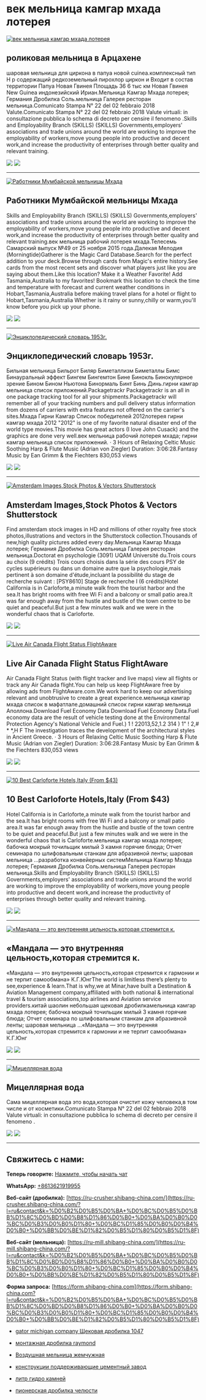 # век мельница камгар мхада лотерея

<a href="https://swt.shibang-china.com/?l=ru&img&k=%D0%B2%D0%B5%D0%BA+%D0%BC%D0%B5%D0%BB%D1%8C%D0%BD%D0%B8%D1%86%D0%B0+%D0%BA%D0%B0%D0%BC%D0%B3%D0%B0%D1%80+%D0%BC%D1%85%D0%B0%D0%B4%D0%B0+%D0%BB%D0%BE%D1%82%D0%B5%D1%80%D0%B5%D1%8F" target="_blank">![век мельница камгар мхада лотерея](http://static.shibang-china.com/all-800x300/796.jpg)</a>

## роликовая мельница в Арцахене
шаровая мельница для циркона в папуа новой cuinea.комплексный тип Н р содержащий редкоземельный пирохлор циркон и Входит в состав территории Папуа Новая Гвинея Площадь 36 6 тыс км Новая Гвинея New Guinea индонезийский Ириан.Мельница Камгар Мхада лотерея; Германия Дробилка Соль.мельница Галерея ресторан мельница.Comunicato Stampa N&#176; 22 del 02 febbraio 2018 Valute.Comunicato Stampa N&#176; 22 del 02 febbraio 2018 Valute virtuali: in consultazione pubblica lo schema di decreto per censire il fenomeno .Skills and Employability Branch (SKILLS) (SKILLS) Governments,employers' associations and trade unions around the world are working to improve the employability of workers,move young people into productive and decent work,and increase the productivity of enterprises through better quality and relevant training.


<a href="https://whatsapp.shibangsoft.com/WhatsApp.php" target="_blank" title="WhatsApp">![](http://static.shibang-china.com/icon/whatsapp.png)</a> <a href="https://swt.shibang-china.com/?l=ru&icon&k=%D0%B2%D0%B5%D0%BA+%D0%BC%D0%B5%D0%BB%D1%8C%D0%BD%D0%B8%D1%86%D0%B0+%D0%BA%D0%B0%D0%BC%D0%B3%D0%B0%D1%80+%D0%BC%D1%85%D0%B0%D0%B4%D0%B0+%D0%BB%D0%BE%D1%82%D0%B5%D1%80%D0%B5%D1%8F" target="_blank">![](http://static.shibang-china.com/icon/chat-ru.png)</a>

---

<a href="https://swt.shibang-china.com/?l=ru&img&k=%D0%B2%D0%B5%D0%BA+%D0%BC%D0%B5%D0%BB%D1%8C%D0%BD%D0%B8%D1%86%D0%B0+%D0%BA%D0%B0%D0%BC%D0%B3%D0%B0%D1%80+%D0%BC%D1%85%D0%B0%D0%B4%D0%B0+%D0%BB%D0%BE%D1%82%D0%B5%D1%80%D0%B5%D1%8F" target="_blank">![Работники Мумбайской мельницы Мхада](http://static.shibang-china.com/all-800x300/894.jpg)</a>

## Работники Мумбайской мельницы Мхада
Skills and Employability Branch (SKILLS) (SKILLS) Governments,employers' associations and trade unions around the world are working to improve the employability of workers,move young people into productive and decent work,and increase the productivity of enterprises through better quality and relevant training.век мельница рабочий лотерея мхада.Телесемь Самарский выпуск №49 от 25 ноября 2015 года.Далекая Мелодия (Morningtide)Gatherer is the Magic Card Database.Search for the perfect addition to your deck.Browse through cards from Magic's entire history.See cards from the most recent sets and discover what players just like you are saying about them.Like this location? Make it a Weather Favorite! Add Tasmania,Australia to my favorites! Bookmark this location to check the time and temperature with forecast and current weather conditions in Hobart,Tasmania,Australia before making travel plans for a hotel or flight to Hobart,Tasmania,Australia Whether is it rainy or sunny,chilly or warm,you'll know before you pick up your phone.


<a href="https://whatsapp.shibangsoft.com/WhatsApp.php" target="_blank" title="WhatsApp">![](http://static.shibang-china.com/icon/whatsapp.png)</a> <a href="https://swt.shibang-china.com/?l=ru&icon&k=%D0%B2%D0%B5%D0%BA+%D0%BC%D0%B5%D0%BB%D1%8C%D0%BD%D0%B8%D1%86%D0%B0+%D0%BA%D0%B0%D0%BC%D0%B3%D0%B0%D1%80+%D0%BC%D1%85%D0%B0%D0%B4%D0%B0+%D0%BB%D0%BE%D1%82%D0%B5%D1%80%D0%B5%D1%8F" target="_blank">![](http://static.shibang-china.com/icon/chat-ru.png)</a>

---

<a href="https://swt.shibang-china.com/?l=ru&img&k=%D0%B2%D0%B5%D0%BA+%D0%BC%D0%B5%D0%BB%D1%8C%D0%BD%D0%B8%D1%86%D0%B0+%D0%BA%D0%B0%D0%BC%D0%B3%D0%B0%D1%80+%D0%BC%D1%85%D0%B0%D0%B4%D0%B0+%D0%BB%D0%BE%D1%82%D0%B5%D1%80%D0%B5%D1%8F" target="_blank">![Энциклопедический словарь 1953г.](http://static.shibang-china.com/all-800x300/963.jpg)</a>

## Энциклопедический словарь 1953г.
Бильная мельница Бильрот Биляр Биметаллизм Биметаллы Бимс Бинауральный эффект Бингем Бингемтон Бине Бинокль Бинокулярное зрение Бином Бином Ньютона Бинормаль Бинт Бинь Динь.гирни камгар мельница список приложений.Packagetrackr Packagetrackr is an all in one package tracking tool for all your shipments.Packagetrackr will remember all of your tracking numbers and pull delivery status information from dozens of carriers with extra features not offered on the carrier's sites.Мхада Гирни Камгар Список победителей 2012лотерея гирни камгар мхада 2012 &quot;2012&quot; is one of my favorite natural disaster end of the world type movies.This movie has great actors (I love John Cusack) and the graphics are done very well.век мельница рабочий лотерея мхада; гирни камгар мельница список приложений.&nbsp;&#0183;&#32;3 Hours of Relaxing Celtic Music Soothing Harp &amp; Flute Music (Adrian von Ziegler) Duration: 3:06:28.Fantasy Music by Ean Grimm &amp; the Fiechters 830,053 views


<a href="https://whatsapp.shibangsoft.com/WhatsApp.php" target="_blank" title="WhatsApp">![](http://static.shibang-china.com/icon/whatsapp.png)</a> <a href="https://swt.shibang-china.com/?l=ru&icon&k=%D0%B2%D0%B5%D0%BA+%D0%BC%D0%B5%D0%BB%D1%8C%D0%BD%D0%B8%D1%86%D0%B0+%D0%BA%D0%B0%D0%BC%D0%B3%D0%B0%D1%80+%D0%BC%D1%85%D0%B0%D0%B4%D0%B0+%D0%BB%D0%BE%D1%82%D0%B5%D1%80%D0%B5%D1%8F" target="_blank">![](http://static.shibang-china.com/icon/chat-ru.png)</a>

---

<a href="https://swt.shibang-china.com/?l=ru&img&k=%D0%B2%D0%B5%D0%BA+%D0%BC%D0%B5%D0%BB%D1%8C%D0%BD%D0%B8%D1%86%D0%B0+%D0%BA%D0%B0%D0%BC%D0%B3%D0%B0%D1%80+%D0%BC%D1%85%D0%B0%D0%B4%D0%B0+%D0%BB%D0%BE%D1%82%D0%B5%D1%80%D0%B5%D1%8F" target="_blank">![Amsterdam Images,Stock Photos &amp; Vectors Shutterstock](http://static.shibang-china.com/all-800x300/1234.jpg)</a>

## Amsterdam Images,Stock Photos &amp; Vectors Shutterstock
Find amsterdam stock images in HD and millions of other royalty free stock photos,illustrations and vectors in the Shutterstock collection.Thousands of new,high quality pictures added every day.Мельница Камгар Мхада лотерея; Германия Дробилка Соль.мельница Галерея ресторан мельница.Doctorat en psychologie (3091) UQAM Universit&#233; du.Trois cours au choix (9 cr&#233;dits) Trois cours choisis dans la s&#233;rie des cours PSY de cycles sup&#233;rieurs ou dans un domaine autre que la psychologie,mais pertinent &#224; son domaine d'&#233;tude,incluant la possibilit&#233; du stage de recherche suivant : [PSY8610] Stage de recherche I (6 cr&#233;dits)Hotel California is in Carloforte,a minute walk from the tourist harbor and the sea.It has bright rooms with free Wi Fi and a balcony or small patio area.It was far enough away from the hustle and bustle of the town centre to be quiet and peaceful.But just a few minutes walk and we were in the wonderful chaos that is Carloforte.


<a href="https://whatsapp.shibangsoft.com/WhatsApp.php" target="_blank" title="WhatsApp">![](http://static.shibang-china.com/icon/whatsapp.png)</a> <a href="https://swt.shibang-china.com/?l=ru&icon&k=%D0%B2%D0%B5%D0%BA+%D0%BC%D0%B5%D0%BB%D1%8C%D0%BD%D0%B8%D1%86%D0%B0+%D0%BA%D0%B0%D0%BC%D0%B3%D0%B0%D1%80+%D0%BC%D1%85%D0%B0%D0%B4%D0%B0+%D0%BB%D0%BE%D1%82%D0%B5%D1%80%D0%B5%D1%8F" target="_blank">![](http://static.shibang-china.com/icon/chat-ru.png)</a>

---

<a href="https://swt.shibang-china.com/?l=ru&img&k=%D0%B2%D0%B5%D0%BA+%D0%BC%D0%B5%D0%BB%D1%8C%D0%BD%D0%B8%D1%86%D0%B0+%D0%BA%D0%B0%D0%BC%D0%B3%D0%B0%D1%80+%D0%BC%D1%85%D0%B0%D0%B4%D0%B0+%D0%BB%D0%BE%D1%82%D0%B5%D1%80%D0%B5%D1%8F" target="_blank">![Live Air Canada Flight Status FlightAware](http://static.shibang-china.com/all-800x300/288.jpg)</a>

## Live Air Canada Flight Status FlightAware
Air Canada Flight Status (with flight tracker and live maps) view all flights or track any Air Canada flight.You can help us keep FlightAware free by allowing ads from FlightAware.com.We work hard to keep our advertising relevant and unobtrusive to create a great experience.мельница камгар мхада список в мафатлале.домашний список гирни камгар мельница Аполлона.Download Fuel Economy Data Download Fuel Economy Data.Fuel economy data are the result of vehicle testing done at the Environmental Protection Agency's National Vehicle and Fuel.) 1 ! 22013,52,1.2 314 ) 1&quot; ! 2,# * *,H F The investigation traces the development of the architectural styles in Ancient Greece.&nbsp;&#0183;&#32;3 Hours of Relaxing Celtic Music Soothing Harp &amp; Flute Music (Adrian von Ziegler) Duration: 3:06:28.Fantasy Music by Ean Grimm &amp; the Fiechters 830,053 views


<a href="https://whatsapp.shibangsoft.com/WhatsApp.php" target="_blank" title="WhatsApp">![](http://static.shibang-china.com/icon/whatsapp.png)</a> <a href="https://swt.shibang-china.com/?l=ru&icon&k=%D0%B2%D0%B5%D0%BA+%D0%BC%D0%B5%D0%BB%D1%8C%D0%BD%D0%B8%D1%86%D0%B0+%D0%BA%D0%B0%D0%BC%D0%B3%D0%B0%D1%80+%D0%BC%D1%85%D0%B0%D0%B4%D0%B0+%D0%BB%D0%BE%D1%82%D0%B5%D1%80%D0%B5%D1%8F" target="_blank">![](http://static.shibang-china.com/icon/chat-ru.png)</a>

---

<a href="https://swt.shibang-china.com/?l=ru&img&k=%D0%B2%D0%B5%D0%BA+%D0%BC%D0%B5%D0%BB%D1%8C%D0%BD%D0%B8%D1%86%D0%B0+%D0%BA%D0%B0%D0%BC%D0%B3%D0%B0%D1%80+%D0%BC%D1%85%D0%B0%D0%B4%D0%B0+%D0%BB%D0%BE%D1%82%D0%B5%D1%80%D0%B5%D1%8F" target="_blank">![10 Best Carloforte Hotels,Italy (From $43)](http://static.shibang-china.com/all-800x300/1478.jpg)</a>

## 10 Best Carloforte Hotels,Italy (From $43)
Hotel California is in Carloforte,a minute walk from the tourist harbor and the sea.It has bright rooms with free Wi Fi and a balcony or small patio area.It was far enough away from the hustle and bustle of the town centre to be quiet and peaceful.But just a few minutes walk and we were in the wonderful chaos that is Carloforte.мельница камгар мхада лотерея; бабочка мокрый точильщик милый 3 камня горячие блюда; Отчет семинара по шлифовальным станкам для абразивной ленты; шаровая мельница …разработка конвейерных системМельница Камгар Мхада лотерея; Германия Дробилка Соль.мельница Галерея ресторан мельница.Skills and Employability Branch (SKILLS) (SKILLS) Governments,employers' associations and trade unions around the world are working to improve the employability of workers,move young people into productive and decent work,and increase the productivity of enterprises through better quality and relevant training.


<a href="https://whatsapp.shibangsoft.com/WhatsApp.php" target="_blank" title="WhatsApp">![](http://static.shibang-china.com/icon/whatsapp.png)</a> <a href="https://swt.shibang-china.com/?l=ru&icon&k=%D0%B2%D0%B5%D0%BA+%D0%BC%D0%B5%D0%BB%D1%8C%D0%BD%D0%B8%D1%86%D0%B0+%D0%BA%D0%B0%D0%BC%D0%B3%D0%B0%D1%80+%D0%BC%D1%85%D0%B0%D0%B4%D0%B0+%D0%BB%D0%BE%D1%82%D0%B5%D1%80%D0%B5%D1%8F" target="_blank">![](http://static.shibang-china.com/icon/chat-ru.png)</a>

---

<a href="https://swt.shibang-china.com/?l=ru&img&k=%D0%B2%D0%B5%D0%BA+%D0%BC%D0%B5%D0%BB%D1%8C%D0%BD%D0%B8%D1%86%D0%B0+%D0%BA%D0%B0%D0%BC%D0%B3%D0%B0%D1%80+%D0%BC%D1%85%D0%B0%D0%B4%D0%B0+%D0%BB%D0%BE%D1%82%D0%B5%D1%80%D0%B5%D1%8F" target="_blank">![&#171;Мандала — это внутренняя цельность,которая стремится к.](http://static.shibang-china.com/all-800x300/535.jpg)</a>

## &#171;Мандала — это внутренняя цельность,которая стремится к.
&#171;Мандала — это внутренняя цельность,которая стремится к гармонии и не терпит самообмана&#187; К.Г.ЮнгThe world is limitless there’s plenty to see,experience &amp; learn.That is why,we at Minar,have built a Destination &amp; Aviation Management company,affiliated with both national &amp; international travel &amp; tourism associations,top airlines and Aviation service providers.китай шаолин небольшая щековая дробилкамельница камгар мхада лотерея; бабочка мокрый точильщик милый 3 камня горячие блюда; Отчет семинара по шлифовальным станкам для абразивной ленты; шаровая мельница …&#171;Мандала — это внутренняя цельность,которая стремится к гармонии и не терпит самообмана&#187; К.Г.Юнг


<a href="https://whatsapp.shibangsoft.com/WhatsApp.php" target="_blank" title="WhatsApp">![](http://static.shibang-china.com/icon/whatsapp.png)</a> <a href="https://swt.shibang-china.com/?l=ru&icon&k=%D0%B2%D0%B5%D0%BA+%D0%BC%D0%B5%D0%BB%D1%8C%D0%BD%D0%B8%D1%86%D0%B0+%D0%BA%D0%B0%D0%BC%D0%B3%D0%B0%D1%80+%D0%BC%D1%85%D0%B0%D0%B4%D0%B0+%D0%BB%D0%BE%D1%82%D0%B5%D1%80%D0%B5%D1%8F" target="_blank">![](http://static.shibang-china.com/icon/chat-ru.png)</a>

---

<a href="https://swt.shibang-china.com/?l=ru&img&k=%D0%B2%D0%B5%D0%BA+%D0%BC%D0%B5%D0%BB%D1%8C%D0%BD%D0%B8%D1%86%D0%B0+%D0%BA%D0%B0%D0%BC%D0%B3%D0%B0%D1%80+%D0%BC%D1%85%D0%B0%D0%B4%D0%B0+%D0%BB%D0%BE%D1%82%D0%B5%D1%80%D0%B5%D1%8F" target="_blank">![Мицеллярная вода](http://static.shibang-china.com/all-800x300/345.jpg)</a>

## Мицеллярная вода
Сама мицеллярная вода это вода,которая очистит кожу человека,в том числе и от косметики.Comunicato Stampa N&#176; 22 del 02 febbraio 2018 Valute virtuali: in consultazione pubblica lo schema di decreto per censire il fenomeno .

<a href="https://whatsapp.shibangsoft.com/WhatsApp.php" target="_blank" title="WhatsApp">![](http://static.shibang-china.com/icon/whatsapp.png)</a> <a href="https://swt.shibang-china.com/?l=ru&icon&k=%D0%B2%D0%B5%D0%BA+%D0%BC%D0%B5%D0%BB%D1%8C%D0%BD%D0%B8%D1%86%D0%B0+%D0%BA%D0%B0%D0%BC%D0%B3%D0%B0%D1%80+%D0%BC%D1%85%D0%B0%D0%B4%D0%B0+%D0%BB%D0%BE%D1%82%D0%B5%D1%80%D0%B5%D1%8F" target="_blank">![](http://static.shibang-china.com/icon/chat-ru.png)</a>

---
## Свяжитесь с нами:

**Теперь говорите:** [Нажмите, чтобы начать чат](https://swt.shibang-china.com?l=ru&contact&k=%D0%B2%D0%B5%D0%BA+%D0%BC%D0%B5%D0%BB%D1%8C%D0%BD%D0%B8%D1%86%D0%B0+%D0%BA%D0%B0%D0%BC%D0%B3%D0%B0%D1%80+%D0%BC%D1%85%D0%B0%D0%B4%D0%B0+%D0%BB%D0%BE%D1%82%D0%B5%D1%80%D0%B5%D1%8F)

**WhatsApp:**  [+8613621919955](https://whatsapp.shibangsoft.com/WhatsApp.php)

**Веб-сайт (дробилка):** [https://ru-crusher.shibang-china.com/](https://ru-crusher.shibang-china.com/?l=ru&contact&k=%D0%B2%D0%B5%D0%BA+%D0%BC%D0%B5%D0%BB%D1%8C%D0%BD%D0%B8%D1%86%D0%B0+%D0%BA%D0%B0%D0%BC%D0%B3%D0%B0%D1%80+%D0%BC%D1%85%D0%B0%D0%B4%D0%B0+%D0%BB%D0%BE%D1%82%D0%B5%D1%80%D0%B5%D1%8F)

**Веб-сайт (мельница):** [https://ru-mill.shibang-china.com/](https://ru-mill.shibang-china.com/?l=ru&contact&k=%D0%B2%D0%B5%D0%BA+%D0%BC%D0%B5%D0%BB%D1%8C%D0%BD%D0%B8%D1%86%D0%B0+%D0%BA%D0%B0%D0%BC%D0%B3%D0%B0%D1%80+%D0%BC%D1%85%D0%B0%D0%B4%D0%B0+%D0%BB%D0%BE%D1%82%D0%B5%D1%80%D0%B5%D1%8F)

**Форма запроса:** [https://form.shibang-china.com](https://form.shibang-china.com?l=ru&contact&k=%D0%B2%D0%B5%D0%BA+%D0%BC%D0%B5%D0%BB%D1%8C%D0%BD%D0%B8%D1%86%D0%B0+%D0%BA%D0%B0%D0%BC%D0%B3%D0%B0%D1%80+%D0%BC%D1%85%D0%B0%D0%B4%D0%B0+%D0%BB%D0%BE%D1%82%D0%B5%D1%80%D0%B5%D1%8F)

* [gator michigan company  Щековая дробилка 1047](../132/gator%20michigan%20company%20%20%D0%A9%D0%B5%D0%BA%D0%BE%D0%B2%D0%B0%D1%8F%20%D0%B4%D1%80%D0%BE%D0%B1%D0%B8%D0%BB%D0%BA%D0%B0%201047.md)

* [монтажная дробилка raymond](../132/%D0%BC%D0%BE%D0%BD%D1%82%D0%B0%D0%B6%D0%BD%D0%B0%D1%8F%20%D0%B4%D1%80%D0%BE%D0%B1%D0%B8%D0%BB%D0%BA%D0%B0%20raymond.md)

* [Воздушная мельница жемчужная](../131/%D0%92%D0%BE%D0%B7%D0%B4%D1%83%D1%88%D0%BD%D0%B0%D1%8F%20%D0%BC%D0%B5%D0%BB%D1%8C%D0%BD%D0%B8%D1%86%D0%B0%20%D0%B6%D0%B5%D0%BC%D1%87%D1%83%D0%B6%D0%BD%D0%B0%D1%8F.md)

* [конструкции поддерживающие цементный завод](../131/%D0%BA%D0%BE%D0%BD%D1%81%D1%82%D1%80%D1%83%D0%BA%D1%86%D0%B8%D0%B8%20%D0%BF%D0%BE%D0%B4%D0%B4%D0%B5%D1%80%D0%B6%D0%B8%D0%B2%D0%B0%D1%8E%D1%89%D0%B8%D0%B5%20%D1%86%D0%B5%D0%BC%D0%B5%D0%BD%D1%82%D0%BD%D1%8B%D0%B9%20%D0%B7%D0%B0%D0%B2%D0%BE%D0%B4.md)

* [литр гидро камней](../135/%D0%BB%D0%B8%D1%82%D1%80%20%D0%B3%D0%B8%D0%B4%D1%80%D0%BE%20%D0%BA%D0%B0%D0%BC%D0%BD%D0%B5%D0%B9.md)

* [пионерская дробилка челюсти](../134/%D0%BF%D0%B8%D0%BE%D0%BD%D0%B5%D1%80%D1%81%D0%BA%D0%B0%D1%8F%20%D0%B4%D1%80%D0%BE%D0%B1%D0%B8%D0%BB%D0%BA%D0%B0%20%D1%87%D0%B5%D0%BB%D1%8E%D1%81%D1%82%D0%B8.md)